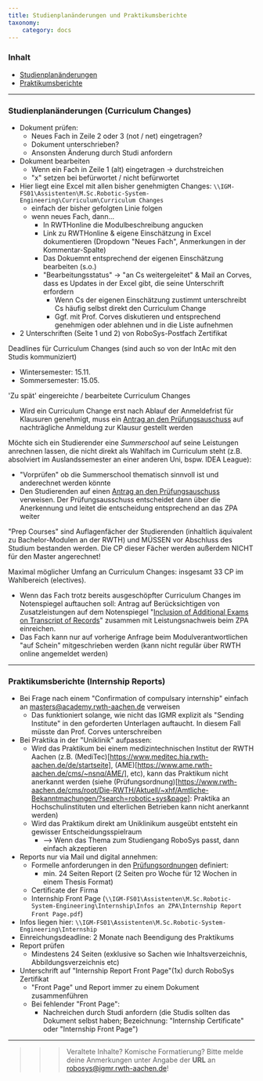 ```yaml
---
title: Studienplanänderungen und Praktikumsberichte
taxonomy:
    category: docs
---
```


### Inhalt

- [Studienplanänderungen](#curriculumchanges)
- [Praktikumsberichte](#praktikumsberichte)

---

### Studienplanänderungen (Curriculum Changes) <a id="curriculumchanges"></a>

* Dokument prüfen:
    * Neues Fach in Zeile 2 oder 3 (not / net) eingetragen?
    * Dokument unterschrieben?
    * Ansonsten Änderung durch Studi anfordern
* Dokument bearbeiten
    * Wenn ein Fach in Zeile 1 (alt) eingetragen -> durchstreichen
    * "x" setzen bei befürwortet / nicht befürwortet
* Hier liegt eine Excel mit allen bisher genehmigten Changes: `\\IGM-FS01\Assistenten\M.Sc.Robotic-System-Engineering\Curriculum\Curriculum Changes`
    * einfach der bisher gefolgten Linie folgen
    * wenn neues Fach, dann...
        * In RWTHonline die Modulbeschreibung angucken
        * Link zu RWTHonline & eigene Einschätzung in Excel dokumentieren (Dropdown "Neues Fach", Anmerkungen in der Kommentar-Spalte)
	    * Das Dokuemnt entsprechend der eigenen Einschätzung bearbeiten (s.o.)
        * "Bearbeitungsstatus" -> "an Cs weitergeleitet" & Mail an Corves, dass es Updates in der Excel gibt, die seine Unterschrift erfordern
            * Wenn Cs der eigenen Einschätzung zustimmt unterschreibt Cs häufig selbst direkt den Curriculum Change
            * Ggf. mit Prof. Corves diskutieren und entsprechend genehmigen oder ablehnen und in die Liste aufnehmen
* 2 Unterschriften (Seite 1 und 2) von RoboSys-Postfach Zertifikat

Deadlines für Curriculum Changes (sind auch so von der IntAc mit den Studis kommuniziert)
* Wintersemester: 15.11.
* Sommersemester: 15.05.

'Zu spät' eingereichte / bearbeitete Curriculum Changes
* Wird ein Curriculum Change erst nach Ablauf der Anmeldefrist für Klausuren genehmigt, muss ein [Antrag an den Prüfungsauschuss](https://www.maschinenbau.rwth-aachen.de/cms/Maschinenbau/Studium/Im-Studium/Antraege/~fgzs/Antrag-an-den-Pruefungsausschuss/?lidx=1) auf nachträgliche Anmeldung zur Klausur gestellt werden

Möchte sich ein Studierender eine *Summerschool* auf seine Leistungen anrechnen lassen, die nicht direkt als Wahlfach im Curriculum steht (z.B. absolviert im Auslandssemester an einer anderen Uni, bspw. IDEA League):
* "Vorprüfen" ob die Summerschool thematisch sinnvoll ist und anderechnet werden könnte
* Den Studierenden auf einen [Antrag an den Prüfungsauschuss](https://www.maschinenbau.rwth-aachen.de/cms/Maschinenbau/Studium/Im-Studium/Antraege/~fgzs/Antrag-an-den-Pruefungsausschuss/?lidx=1) verweisen. Der Prüfungsausschuss entscheidet dann über die Anerkennung und leitet die entscheidung entsprechend an das ZPA weiter

"Prep Courses" sind Auflagenfächer der Studierenden (inhaltlich äquivalent zu Bachelor-Modulen an der RWTH) und MÜSSEN vor Abschluss des Studium bestanden werden. Die CP dieser Fächer werden außerdem NICHT für den Master angerechnet!

Maximal möglicher Umfang an Curriculum Changes: insgesamt 33 CP im Wahlbereich (electives).
* Wenn das Fach trotz bereits ausgeschöpfter Curriculum Changes im Notenspiegel auftauchen soll: Antrag auf Berücksichtigen von Zusatzleistungen auf dem Notenspiegel "[Inclusion of Additional Exams on Transcript of Records](https://www.rwth-aachen.de/cms/root/studium/Im-Studium/Pruefungsangelegenheiten/~ccwp/Formularschrank-mit-Suche-und-Filter/?lidx=1)" zusammen mit Leistungsnachweis beim ZPA einreichen.
* Das Fach kann nur auf vorherige Anfrage beim Modulverantwortlichen "auf Schein" mitgeschrieben werden (kann nicht regulär über RWTH online angemeldet werden)

---

### Praktikumsberichte (Internship Reports) <a id="praktikumsberichte"></a>

* Bei Frage nach einem "Confirmation of compulsary internship" einfach an [masters@academy.rwth-aachen.de](mailto:masters@academy.rwth-aachen.de) verweisen
    * Das funktioniert solange, wie nicht das IGMR explizit als "Sending Institute" in den geforderten Unterlagen auftaucht. In diesem Fall müsste dan Prof. Corves unterschreiben
* Bei Praktika in der "Uniklinik" aufpassen:
    * Wird das Praktikum bei einem medizintechnischen Institut der RWTH Aachen (z.B. (MediTec)[https://www.meditec.hia.rwth-aachen.de/de/startseite], (AME)[https://www.ame.rwth-aachen.de/cms/~nsnq/AME/], etc), kann das Praktikum nicht anerkannt werden (siehe (Prüfungsordnung)[https://www.rwth-aachen.de/cms/root/Die-RWTH/Aktuell/~xhf/Amtliche-Bekanntmachungen/?search=robotic+sys&page]: Praktika an Hochschulinstituten und elterlichen Betrieben kann nicht anerkannt werden)
    * Wird das Praktikum direkt am Uniklinikum ausgeübt entsteht ein gewisser Entscheidungsspielraum
        * --> Wenn das Thema zum Studiengang RoboSys passt, dann einfach akzeptieren
* Reports nur via Mail und digital annehmen: 
    * Formelle anforderungen in den [Prüfungsordnungen](https://masters.academy-rwth.de/robosys/) definiert:
        * min. 24 Seiten Report (2 Seiten pro Woche für 12 Wochen in einem Thesis Format)
    * Certificate der Firma
    * Internship Front Page (`\\IGM-FS01\Assistenten\M.Sc.Robotic-System-Engineering\Internship\Infos an ZPA\Internship Report Front Page.pdf`)
* Infos liegen hier: `\\IGM-FS01\Assistenten\M.Sc.Robotic-System-Engineering\Internship`
* Einreichungsdeadline: 2 Monate nach Beendigung des Praktikums
* Report prüfen
    * Mindestens 24 Seiten (exklusive so Sachen wie Inhaltsverzeichnis, Abbildungsverzeichnis etc)
* Unterschrift auf "Internship Report Front Page"(1x) durch RoboSys Zertifikat
    * "Front Page" und Report immer zu einem Dokument zusammenführen
    * Bei fehlender "Front Page":
        * Nachreichen durch Studi anfordern (die Studis sollten das Dokument selbst haben; Bezeichnung: "Internship Certificate" oder "Internship Front Page")

---

>>> Veraltete Inhalte? Komische Formatierung? Bitte melde deine Anmerkungen unter Angabe der **URL** an [robosys@igmr.rwth-aachen.de](mailto:robosys@igmr.rwth-aachen.de)!